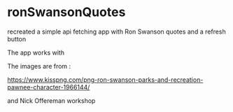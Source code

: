 # ronSwansonQuotes
recreated a simple api fetching app with Ron Swanson quotes and a refresh button

The app works with 

The images are from :

https://www.kisspng.com/png-ron-swanson-parks-and-recreation-pawnee-character-1966144/

and Nick Offereman workshop
